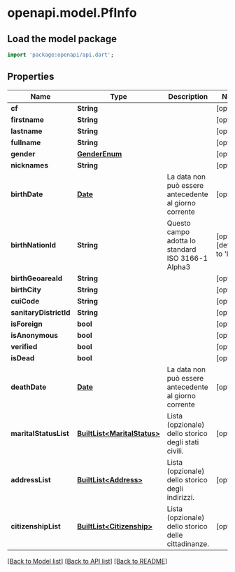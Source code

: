 # openapi.model.PfInfo

## Load the model package
```dart
import 'package:openapi/api.dart';
```

## Properties
Name | Type | Description | Notes
------------ | ------------- | ------------- | -------------
**cf** | **String** |  | [optional] 
**firstname** | **String** |  | [optional] 
**lastname** | **String** |  | [optional] 
**fullname** | **String** |  | [optional] 
**gender** | [**GenderEnum**](GenderEnum.md) |  | [optional] 
**nicknames** | **String** |  | [optional] 
**birthDate** | [**Date**](Date.md) | La data non può essere antecedente al giorno corrente | [optional] 
**birthNationId** | **String** | Questo campo adotta lo standard ISO 3166-1 Alpha3 | [optional] [default to 'ITA']
**birthGeoareaId** | **String** |  | [optional] 
**birthCity** | **String** |  | [optional] 
**cuiCode** | **String** |  | [optional] 
**sanitaryDistrictId** | **String** |  | [optional] 
**isForeign** | **bool** |  | [optional] 
**isAnonymous** | **bool** |  | [optional] 
**verified** | **bool** |  | [optional] 
**isDead** | **bool** |  | [optional] 
**deathDate** | [**Date**](Date.md) | La data non può essere antecedente al giorno corrente | [optional] 
**maritalStatusList** | [**BuiltList&lt;MaritalStatus&gt;**](MaritalStatus.md) | Lista (opzionale) dello storico degli stati civili. | [optional] 
**addressList** | [**BuiltList&lt;Address&gt;**](Address.md) | Lista (opzionale) dello storico degli indirizzi. | [optional] 
**citizenshipList** | [**BuiltList&lt;Citizenship&gt;**](Citizenship.md) | Lista (opzionale) dello storico delle cittadinanze. | [optional] 

[[Back to Model list]](../README.md#documentation-for-models) [[Back to API list]](../README.md#documentation-for-api-endpoints) [[Back to README]](../README.md)


